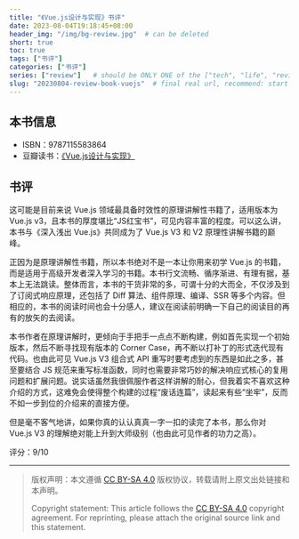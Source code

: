 ```yaml
---
title: "《Vue.js设计与实现》书评"
date: 2023-08-04T19:18:45+08:00
header_img: "/img/bg-review.jpg"  # can be deleted
short: true
toc: true
tags: ["书评"]
categories: ["书评"]
series: ["review"]   # should be ONLY ONE of the ["tech", "life", "review"]
slug: "20230804-review-book-vuejs"  # final real url, recommend: start by date, follow lower case words with hyphen splitter. E.g., `20230316-text-title`
---
```


## 本书信息

* ISBN：9787115583864
* 豆瓣读书：[《Vue.js设计与实现》](https://book.douban.com/subject/35768338/)

## 书评

这可能是目前来说 Vue.js 领域最具备时效性的原理讲解性书籍了，适用版本为 Vue.js v3，且本书的厚度堪比“JS红宝书”，可见内容丰富的程度。可以这么讲，本书与《深入浅出 Vue.js》共同成为了 Vue.js V3 和 V2 原理性讲解书籍的巅峰。

正因为是原理讲解性书籍，所以本书绝对不是一本让你用来初学 Vue.js 的书籍，而是适用于高级开发者深入学习的书籍。本书行文流畅、循序渐进、有理有据，基本上无法跳读。整体而言，本书的干货非常的多，可谓十分的大而全，不仅涉及到了订阅式响应原理，还包括了 Diff 算法、组件原理、编译、SSR 等多个内容。但相应的，本书的阅读时间也会十分感人，建议在阅读前明确一下自己的阅读目的再有的放矢的去阅读。

本书作者在原理讲解时，更倾向于手把手一点点不断构建，例如首先实现一个初始版本，然后不断寻找现有版本的 Corner Case，再不断以打补丁的形式迭代现有代码。也由此可见 Vue.js V3 组合式 API 重写时要考虑到的东西是如此之多，甚至要结合 JS 规范来重写标准函数，同时也需要非常巧妙的解决响应式核心的复用问题和扩展问题。说实话虽然我很佩服作者这样讲解的耐心，但我着实不喜欢这种介绍的方式，这难免会使得整个构建的过程“废话连篇”，读起来有些“坐牢”，反而不如一步到位的介绍来的直接方便。

但是毫不客气地讲，如果你真的认认真真一字一扣的读完了本书，那么你对 Vue.js V3 的理解绝对能上升到大师级别（也由此可见作者的功力之高）。

评分：9/10

---

> 版权声明：本文遵循 [CC BY-SA 4.0](https://creativecommons.org/licenses/by-sa/4.0/deed.zh) 版权协议，转载请附上原文出处链接和本声明。
>
> Copyright statement: This article follows the [CC BY-SA 4.0](https://creativecommons.org/licenses/by-sa/4.0/deed.en) copyright agreement. For reprinting, please attach the original source link and this statement.

